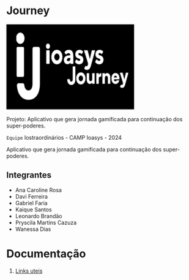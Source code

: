 # Journey




![journey](https://github.com/daviferreiradev/ioasys-journey/blob/main/img/ioasys.png)

 Projeto: Aplicativo que gera jornada gamificada para continuação dos super-poderes. 

`Equipe` Iostraordinários - CAMP Ioasys - 2024

Aplicativo que gera jornada gamificada para continuação dos super-poderes. 

## Integrantes

* Ana Caroline Rosa
* Davi Ferreira
* Gabriel Faria
* Kaique Santos
* Leonardo Brandão
* Pryscila Martins Cazuza
* Wanessa Dias

#


# Documentação

<ol>
<li><a href="https://github.com/daviferreiradev/ioasys-journey/blob/main/Links%20documenta%C3%A7%C3%A3o/.links">Links uteis</a></li>
</ol>
